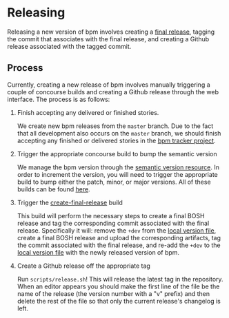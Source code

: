# Releasing

Releasing a new version of bpm involves creating a [final
release](https://bosh.io/docs/create-release/#final-release), tagging the commit
that associates with the final release, and creating a Github release associated
with the tagged commit.

## Process

Currently, creating a new release of bpm involves manually triggering a couple
of concourse builds and creating a Github release through the web interface. The
process is as follows:

1. Finish accepting any delivered or finished stories.

   We create new bpm releases from the `master` branch. Due to the fact that all
   development also occurs on the `master` branch, we should finish accepting any
   finished or delivered stories in the
   [bpm tracker project](https://www.pivotaltracker.com/n/projects/2070399).

2. Trigger the appropriate concourse build to bump the semantic version

   We manage the bpm version through the
   [semantic version resource](https://github.com/concourse/semver-resource).
   In order to increment the version, you will need to trigger the appropriate
   build to bump either the patch, minor, or major versions. All of these builds
   can be found [here](https://wings.pivotal.io/teams/bpm/pipelines/bpm?groups=version).

3. Trigger the [create-final-release](https://wings.pivotal.io/teams/bpm/pipelines/bpm/jobs/create-final-release/builds/15) build

   This build will perform the necessary steps to create a final BOSH release and
   tag the corresponding commit associated with the final release. Specifically it
   will: remove the `+dev` from the [local version file](../../src/version), create a
   final BOSH release and upload the corresponding artifacts, tag the commit
   associated with the final release, and re-add the `+dev` to the
   [local version file](../../src/version) with the newly released version of bpm.

4. Create a Github release off the appropriate tag

   Run `scripts/release.sh`! This will release the latest tag in the
   repository. When an editor appears you should make the first line of the
   file be the name of the release (the version number with a "v" prefix) and
   then delete the rest of the file so that only the current release's
   changelog is left.
